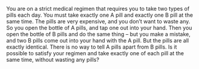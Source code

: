 <div class="markdown-content" id="problem-content">
<p>You are on a strict medical regimen that requires you to take two types of pills each day. You must take exactly one A pill and exactly one B pill at the same time. The pills are very expensive, and you don’t want to waste any. So you open the bottle of A pills, and tap one out into your hand. Then you open the bottle of B pills and do the same thing – but you make a mistake, and two B pills come out into your hand with the A pill. But the pills are all exactly identical. There is no way to tell A pills apart from B pills. Is it possible to satisfy your regimen and take exactly one of each pill at the same time, without wasting any pills?</p>
</div>